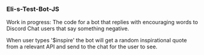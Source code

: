 ### Eli-s-Test-Bot-JS
Work in progress: The code for a bot that replies with encouraging words to Discord Chat users that say something negative.

When user types '$inspire' the bot will get a random inspirational quote from a relevant API and send to the chat for the user to see.
